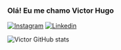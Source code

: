 ### Olá! Eu me chamo Victor Hugo

[![Instagram](https://img.shields.io/badge/Instagram-E4405F?style=for-the-badge&logo=instagram&logoColor=white)](https://www.instagram.com/victor_pedr77/)
[![Linkedin](https://img.shields.io/badge/LinkedIn-0077B5?style=for-the-badge&logo=linkedin&logoColor=white)](https://www.linkedin.com/in/victor-hugo-pedro-656a67228/)

![Victor GitHub stats](https://github-readme-stats.vercel.app/api?username=devpdro&show_icons=true&theme=gruvbox)
